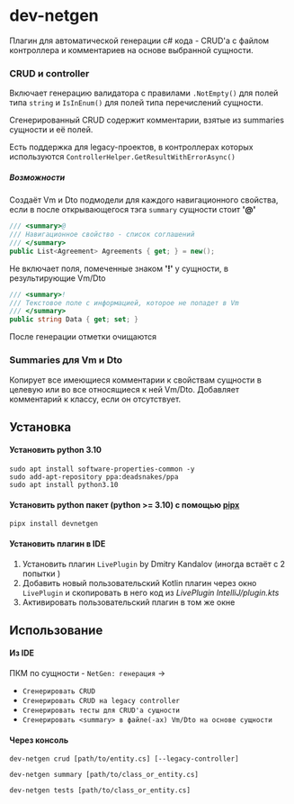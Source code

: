 # dev-netgen

Плагин для автоматической генерации c# кода - CRUD'а с файлом контроллера и комментариев на основе выбранной сущности.
### CRUD и controller
Включает генерацию валидатора с правилами `.NotEmpty()` для полей типа `string` и `IsInEnum()` для полей типа перечислений сущности.

Сгенерированный CRUD содержит комментарии, взятые из summaries сущности и её полей.

Есть поддержка для legacy-проектов, в контроллерах которых используются `ControllerHelper.GetResultWithErrorAsync()`

##### Возможности

Создаёт Vm и Dto подмодели для каждого навигационного свойства, если в после открывающегося тэга `summary` сущности стоит **'@'**
```c#
/// <summary>@
/// Навигационное свойство - список соглашений
/// </summary>
public List<Agreement> Agreements { get; } = new();   
```

Не включает поля, помеченные знаком **'!'** у сущности, в результирующие Vm/Dto
```c#
/// <summary>!
/// Текстовое поле с информацией, которое не попадет в Vm
/// </summary>
public string Data { get; set; }
```

После генерации отметки очищаются

### Summaries для Vm и Dto

Копирует все имеющиеся комментарии к свойствам сущности в целевую или во все относящиеся к ней Vm/Dto. Добавляет комментарий к классу, если он отсутствует.


## Установка

#### Установить python 3.10

```shell
sudo apt install software-properties-common -y
sudo add-apt-repository ppa:deadsnakes/ppa
sudo apt install python3.10
```

#### Установить python пакет (python >= 3.10) с помощью [pipx](https://pipx.pypa.io/stable/installation/#installing-pipx)

```shell
pipx install devnetgen
```

#### Установить плагин в IDE

1. Установить плагин `LivePlugin` by Dmitry Kandalov (иногда встаёт с 2 попытки )
2. Добавить новый пользовательский Kotlin плагин через окно `LivePlugin` и скопировать в него код из _LivePlugin IntelliJ/plugin.kts_
3. Активировать пользовательский плагин в том же окне

## Использование

#### Из IDE
ПКМ по сущности - `NetGen: генерация` ->
- `Сгенерировать CRUD`
- `Сгенерировать CRUD на legacy controller`
- `Сгенерировать тесты для CRUD'а сущности`
- `Сгенерировать <summary> в файле(-ах) Vm/Dto на основе сущности`
#### Через консоль
```shell
dev-netgen crud [path/to/entity.cs] [--legacy-controller]
```

```shell
dev-netgen summary [path/to/class_or_entity.cs]
```

```shell
dev-netgen tests [path/to/class_or_entity.cs]
```